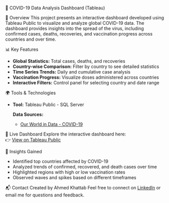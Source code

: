 🦠 COVID-19 Data Analysis Dashboard (Tableau)

📌 Overview
This project presents an interactive dashboard developed using Tableau Public to visualize and analyze global COVID-19 data. The dashboard provides insights into the spread of the virus, including confirmed cases, deaths, recoveries, and vaccination progress across countries and over time.

📊 Key Features
- **Global Statistics:** Total cases, deaths, and recoveries
- **Country-wise Comparison:** Filter by country to see detailed statistics
- **Time Series Trends:** Daily and cumulative case analysis
- **Vaccination Progress:** Visualize doses administered across countries
- **Interactive Filters:** Control panel for selecting country and date range

🌍 Tools & Technologies
- **Tool:** Tableau Public - SQL Server

  **Data Sources:** 
  - [Our World in Data - COVID-19](https://ourworldindata.org/coronavirus)

🔗 Live Dashboard
Explore the interactive dashboard here:  
👉 [View on Tableau Public](https://public.tableau.com/views/Covid_17437399133600/Dashboard1)

🧠 Insights Gained
- Identified top countries affected by COVID-19
- Analyzed trends of confirmed, recovered, and death cases over time
- Highlighted regions with high or low vaccination rates
- Observed waves and spikes based on different timeframes


📬 Contact
Created by Ahmed Khattab
Feel free to connect on [LinkedIn](https://www.linkedin.com/in/ahmed-khattab) or email me for questions and feedback.

